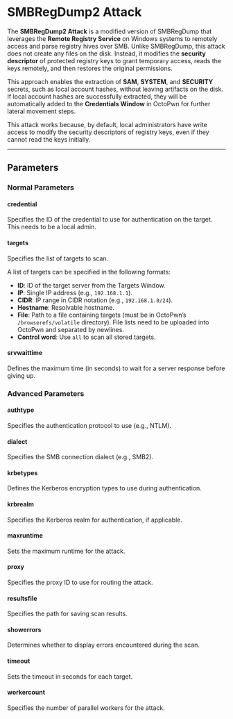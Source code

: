 # SMBRegDump2 Attack

The **SMBRegDump2 Attack** is a modified version of SMBRegDump that leverages the **Remote Registry Service** on Windows systems to remotely access and parse registry hives over SMB. Unlike SMBRegDump, this attack does not create any files on the disk. Instead, it modifies the **security descriptor** of protected registry keys to grant temporary access, reads the keys remotely, and then restores the original permissions. 

This approach enables the extraction of **SAM**, **SYSTEM**, and **SECURITY** secrets, such as local account hashes, without leaving artifacts on the disk. If local account hashes are successfully extracted, they will be automatically added to the **Credentials Window** in OctoPwn for further lateral movement steps.

This attack works because, by default, local administrators have write access to modify the security descriptors of registry keys, even if they cannot read the keys initially.

---

## Parameters

### Normal Parameters

#### credential
Specifies the ID of the credential to use for authentication on the target. This needs to be a local admin.
#### targets
Specifies the list of targets to scan.

A list of targets can be specified in the following formats:

- **ID**: ID of the target server from the Targets Window.
- **IP**: Single IP address (e.g., `192.168.1.1`).
- **CIDR**: IP range in CIDR notation (e.g., `192.168.1.0/24`).
- **Hostname**: Resolvable hostname.
- **File**: Path to a file containing targets (must be in OctoPwn’s `/browserefs/volatile` directory). File lists need to be uploaded into OctoPwn and separated by newlines.
- **Control word**: Use `all` to scan all stored targets.

#### srvwaittime
Defines the maximum time (in seconds) to wait for a server response before giving up.

### Advanced Parameters

#### authtype
Specifies the authentication protocol to use (e.g., NTLM).

#### dialect
Specifies the SMB connection dialect (e.g., SMB2).

#### krbetypes
Defines the Kerberos encryption types to use during authentication.

#### krbrealm
Specifies the Kerberos realm for authentication, if applicable.

#### maxruntime
Sets the maximum runtime for the attack.

#### proxy
Specifies the proxy ID to use for routing the attack.
#### resultsfile
Specifies the path for saving scan results.

#### showerrors
Determines whether to display errors encountered during the scan.

#### timeout
Sets the timeout in seconds for each target.

#### workercount
Specifies the number of parallel workers for the attack.
